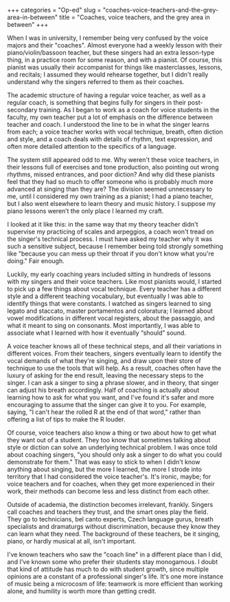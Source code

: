 +++
categories = "Op-ed"
slug = "coaches-voice-teachers-and-the-grey-area-in-between"
title = "Coaches, voice teachers, and the grey area in between"
+++

When I was in university, I remember being very confused by the voice majors and their "coaches". Almost everyone had a weekly lesson with their piano/violin/bassoon teacher, but these singers had an extra lesson-type thing, in a practice room for some reason, and with a pianist. Of course, this pianist was usually their accompanist for things like masterclasses, lessons, and recitals; I assumed they would rehearse together, but I didn't really understand why the singers referred to them as their coaches.

The academic structure of having a regular voice teacher, as well as a regular coach, is something that begins fully for singers in their post-secondary training. As I began to work as a coach for voice students in the faculty, my own teacher put a lot of emphasis on the difference between teacher and coach. I understood the line to be in what the singer learns from each; a voice teacher works with vocal technique, breath, often diction and style, and a coach deals with details of rhythm, text expression, and often more detailed attention to the specifics of a language.

The system still appeared odd to me. Why weren't these voice teachers, in their lessons full of exercises and tone production, also pointing out wrong rhythms, missed entrances, and poor diction? And why did these pianists feel that they had so much to offer someone who is probably much more advanced at singing than they are? The division seemed unnecessary to me, until I considered my own training as a pianist; I had a piano teacher, but I also went elsewhere to learn theory and music history. I suppose my piano lessons weren’t the only place I learned my craft.

I looked at it like this: in the same way that my theory teacher didn't supervise my practicing of scales and arpeggios, a coach won't tread on the singer's technical process. I must have asked my teacher why it was such a sensitive subject, because I remember being told strongly something like "because you can mess up their throat if you don't know what you're doing." Fair enough.

Luckily, my early coaching years included sitting in hundreds of lessons with my singers and their voice teachers. Like most pianists would, I started to pick up a few things about vocal technique. Every teacher has a different style and a different teaching vocabulary, but eventually I was able to identify things that were constants. I watched as singers learned to sing legato and staccato, master portamentos and coloratura; I learned about vowel modifications in different vocal registers, about the passaggio, and what it meant to sing on consonants. Most importantly, I was able to associate what I learned with how it eventually “should” sound.

A voice teacher knows all of these technical steps, and all their variations in different voices. From their teachers, singers eventually learn to identify the vocal demands of what they're singing, and draw upon their store of technique to use the tools that will help. As a result, coaches often have the luxury of asking for the end result, leaving the necessary steps to the singer. I can ask a singer to sing a phrase slower, and in theory, that singer can adjust his breath accordingly. Half of coaching is actually about learning how to ask for what you want, and I've found it's safer and more encouraging to assume that the singer can give it to you. For example, saying, "I can't hear the rolled R at the end of that word," rather than offering a list of tips to make the R louder.

Of course, voice teachers also know a thing or two about how to get what they want out of a student. They too know that sometimes talking about style or diction can solve an underlying technical problem. I was once told about coaching singers, "you should only ask a singer to do what you could demonstrate for them." That was easy to stick to when I didn't know anything about singing, but the more I learned, the more I strode into territory that I had considered the voice teacher's. It's ironic, maybe; for voice teachers and for coaches, when they get more experienced in their work, their methods can become less and less distinct from each other.

Outside of academia, the distinction becomes irrelevant, frankly. Singers call coaches and teachers they trust, and the smart ones play the field. They go to technicians, bel canto experts, Czech language gurus, breath specialists and dramaturgs without discrimination, because they know they can learn what they need. The background of these teachers, be it singing, piano, or hardly musical at all, isn't important. 

I've known teachers who saw the "coach line" in a different place than I did, and I've known some who prefer their students stay monogamous. I doubt that kind of attitude has much to do with student growth, since multiple opinions are a constant of a professional singer's life. It's one more instance of music being a microcosm of life: teamwork is more efficient than working alone, and humility is worth more than getting credit.
